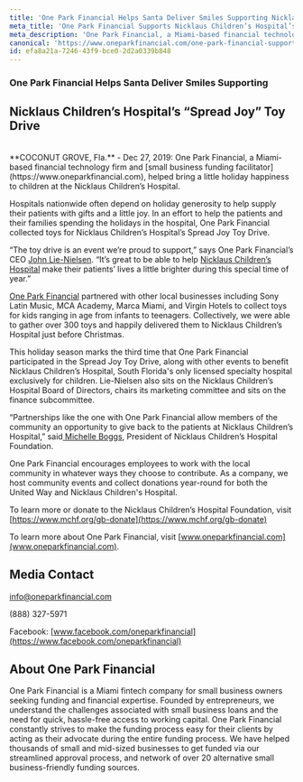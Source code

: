 ```yaml
---
title: 'One Park Financial Helps Santa Deliver Smiles Supporting Nicklaus Children’s Hospital’s “Spread Joy” Toy Drive'
meta_title: 'One Park Financial Supports Nicklaus Children’s Hospital’s “Spread Joy” Toy Drive'
meta_description: 'One Park Financial, a Miami-based financial technology firm and small business funding facilitator, helped bring a little holiday happiness to children at the Nicklaus Children’s Hospital.'
canonical: 'https://www.oneparkfinancial.com/one-park-financial-supports-nicklaus-childrens-hospital-toy-drive'
id: efa8a21a-7246-43f9-bce0-2d2a0339b848
---
```

### One Park Financial Helps Santa Deliver Smiles Supporting 
## Nicklaus Children’s Hospital’s “Spread Joy” Toy Drive
<br> 
**COCONUT GROVE, Fla.** - Dec 27, 2019:  One Park Financial, a Miami-based financial technology firm and [small business funding facilitator](https://www.oneparkfinancial.com), helped bring a little holiday happiness to children at the Nicklaus Children’s Hospital. 

Hospitals nationwide often depend on holiday generosity to help supply their patients with gifts and a little joy. In an effort to help the patients and their families spending the holidays in the hospital, One Park Financial collected toys for Nicklaus Children’s Hospital’s Spread Joy Toy Drive.

“The toy drive is an event we’re proud to support,” says One Park Financial’s CEO [John Lie-Nielsen](https://www.linkedin.com/in/john-lie-nielsen-9304243/). “It’s great to be able to help [Nicklaus Children’s Hospital](https://www.mchf.org/?gclid=CjwKCAiA9JbwBRAAEiwAnWa4Q8nV0nYlYgKZAHBdZMX_U0LgUCSxY5DouBrY-UJESztPzeShdVR9URoCGngQAvD_BwE) make their patients’ lives a little brighter during this special time of year.”

[One Park Financial](www.oneparkfinancial.com) partnered with other local businesses including Sony Latin Music, MCA Academy, Marca Miami, and Virgin Hotels to collect toys for kids ranging in age from infants to teenagers. Collectively, we were able to gather over 300 toys and happily delivered them to Nicklaus Children’s Hospital just before Christmas.

This holiday season marks the third time that One Park Financial participated in the Spread Joy Toy Drive, along with other events to benefit Nicklaus Children’s Hospital, South Florida's only licensed specialty hospital exclusively for children. Lie-Nielsen also sits on the Nicklaus Children’s Hospital Board of Directors, chairs its marketing committee and sits on the finance subcommittee. 

“Partnerships like the one with One Park Financial allow members of the community an opportunity to give back to the patients at Nicklaus Children’s Hospital,” said[ Michelle Boggs](https://www.linkedin.com/in/michelle-boggs-45bb9114/), President of Nicklaus Children’s Hospital Foundation.

One Park Financial encourages employees to work with the local community in whatever ways they choose to contribute. As a company, we host community events and collect donations year-round for both the United Way and Nicklaus Children's Hospital.

To learn more or donate to the Nicklaus Children’s Hospital Foundation, visit [https://www.mchf.org/gb-donate](https://www.mchf.org/gb-donate)

To learn more about One Park Financial, visit [www.oneparkfinancial.com](www.oneparkfinancial.com).

## Media Contact

info@oneparkfinancial.com 

(888) 327-5971

Facebook: [www.facebook.com/oneparkfinancial](https://www.facebook.com/oneparkfinancial)

## About One Park Financial

One Park Financial is a Miami fintech company for small business owners seeking funding and financial expertise. Founded by entrepreneurs, we understand the challenges associated with small business loans and the need for quick, hassle-free access to working capital. One Park Financial constantly strives to make the funding process easy for their clients by acting as their advocate during the entire funding process. We have helped thousands of small and mid-sized businesses to get funded via our streamlined approval process, and network of over 20 alternative small business-friendly funding sources.